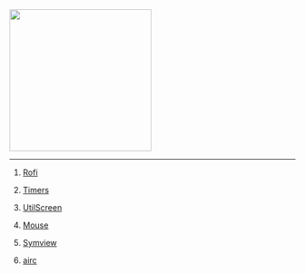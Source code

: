 <img src="https://i.imgur.com/9i10pvF.jpg" width="250">

---

1) [Rofi](https://github.com/madprops/blog/blob/main/rofi_dev.md)

1) [Timers](https://github.com/madprops/blog/blob/main/timers.md)

1) [UtilScreen](https://github.com/madprops/blog/blob/main/util_screen.md)

1) [Mouse](https://github.com/madprops/blog/blob/main/mouse.md)

1) [Symview](https://github.com/madprops/blog/blob/main/symview.md)

1) [airc](https://github.com/madprops/blog/blob/main/airc.md)